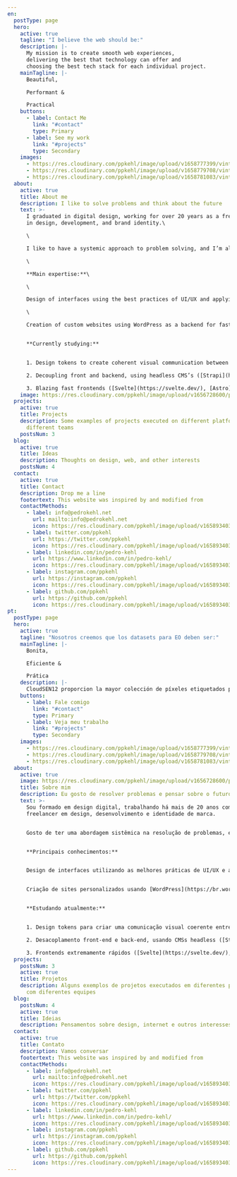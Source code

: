 ```yaml
---
en:
  postType: page
  hero:
    active: true
    tagline: "I believe the web should be:"
    description: |-
      My mission is to create smooth web experiences, 
      delivering the best that technology can offer and 
      choosing the best tech stack for each individual project.
    mainTagline: |-
      Beautiful,

      Performant &

      Practical
    buttons:
      - label: Contact Me
        link: "#contact"
        type: Primary
      - label: See my work
        link: "#projects"
        type: Secondary
    images:
      - https://res.cloudinary.com/ppkehl/image/upload/v1658777399/vintage-eye_ww0y4t.webp
      - https://res.cloudinary.com/ppkehl/image/upload/v1658779708/vintage-brain_posxok.webp
      - https://res.cloudinary.com/ppkehl/image/upload/v1658781083/vintage-heart_rd5edv.webp
  about:
    active: true
    title: About me
    description: I like to solve problems and think about the future
    text: >-
      I graduated in digital design, working for over 20 years as a freelancer
      in design, development, and brand identity.\

      \

      I like to have a systemic approach to problem solving, and I’m always studying what is new in the field of technology.\

      \

      **Main expertise:**\

      \

      Design of interfaces using the best practices of UI/UX and applying the concept of design tokens for scalable development in different platforms/products.\

      \

      Creation of custom websites using WordPress as a backend for fast and efficient results.


      **Currently studying:**


      1. Design tokens to create coherent visual communication between teams and products ([Style Dictionary](https://amzn.github.io/style-dictionary), [Figma Tokens](https://www.figmatokens.com/))

      2. Decoupling front and backend, using headless CMS’s ([Strapi](https://strapi.io/), [Payload CMS](https://payloadcms.com/), [Netlify CMS](https://www.netlifycms.org/)  and other headless CMS’s)

      3. Blazing fast frontends ([Svelte](https://svelte.dev/), [Astro](https://astro.build/))
    image: https://res.cloudinary.com/ppkehl/image/upload/v1656728600/pedro-kehl-400_xd6bmu.webp
  projects:
    active: true
    title: Projects
    description: Some examples of projects executed on different platforms with
      different teams
    postsNum: 3
  blog:
    active: true
    title: Ideas
    description: Thoughts on design, web, and other interests
    postsNum: 4
  contact:
    active: true
    title: Contact
    description: Drop me a line
    footertext: This website was inspired by and modified from
    contactMethods:
      - label: info@pedrokehl.net
        url: mailto:info@pedrokehl.net
        icon: https://res.cloudinary.com/ppkehl/image/upload/v1658934033/icon-mail_tyul5l.svg
      - label: twitter.com/ppkehl
        url: https://twitter.com/ppkehl
        icon: https://res.cloudinary.com/ppkehl/image/upload/v1658934033/icon-twitter_tkrgzz.svg
      - label: linkedin.com/in/pedro-kehl
        url: https://www.linkedin.com/in/pedro-kehl/
        icon: https://res.cloudinary.com/ppkehl/image/upload/v1658934033/icon-linkedin_ojsf6k.svg
      - label: instagram.com/ppkehl
        url: https://instagram.com/ppkehl
        icon: https://res.cloudinary.com/ppkehl/image/upload/v1658934033/icon-instagram_ljjd3k.svg
      - label: github.com/ppkehl
        url: https://github.com/ppkehl
        icon: https://res.cloudinary.com/ppkehl/image/upload/v1658934033/icon-github_m4uvuh.svg
pt:
  postType: page
  hero:
    active: true
    tagline: "Nosotros creemos que los datasets para EO deben ser:"
    mainTagline: |-
      Bonita,

      Eficiente &

      Prática
    description: |-
      CloudSEN12 proporcion la mayor colección de píxeles etiquetados por expertos para la detección de nubes y sombras de nubes en Sentinel-2
    buttons:
      - label: Fale comigo
        link: "#contact"
        type: Primary
      - label: Veja meu trabalho
        link: "#projects"
        type: Secondary
    images:
      - https://res.cloudinary.com/ppkehl/image/upload/v1658777399/vintage-eye_ww0y4t.webp
      - https://res.cloudinary.com/ppkehl/image/upload/v1658779708/vintage-brain_posxok.webp
      - https://res.cloudinary.com/ppkehl/image/upload/v1658781083/vintage-heart_rd5edv.webp
  about:
    active: true
    image: https://res.cloudinary.com/ppkehl/image/upload/v1656728600/pedro-kehl-400_xd6bmu.webp
    title: Sobre mim
    description: Eu gosto de resolver problemas e pensar sobre o futuro
    text: >-
      Sou formado em design digital, trabalhando há mais de 20 anos como
      freelancer em design, desenvolvimento e identidade de marca.


      Gosto de ter uma abordagem sistêmica na resolução de problemas, e estou sempre estudando o que há de novo na área de tecnologia.


      **Principais conhecimentos:**


      Design de interfaces utilizando as melhores práticas de UI/UX e aplicando o conceito de design tokens para desenvolvimento escalável em diferentes plataformas/produtos.


      Criação de sites personalizados usando [WordPress](https://br.wordpress.org/) como backend para resultados rápidos e eficientes.


      **Estudando atualmente:**


      1. Design tokens para criar uma comunicação visual coerente entre times e produtos ([Style Dictionary](https://amzn.github.io/style-dictionary), [Figma Tokens](https://www.figmatokens.com/))

      2. Desacoplamento front-end e back-end, usando CMSs headless ([Strapi](https://strapi.io/), [Payload CMS](https://payloadcms.com/), [Netlify CMS](https://www.netlifycms.org/)  e outros CMSs headless)

      3. Frontends extremamente rápidos ([Svelte](https://svelte.dev/), [Astro](https://astro.build/))
  projects:
    postsNum: 3
    active: true
    title: Projetos
    description: Alguns exemplos de projetos executados em diferentes plataformas
      com diferentes equipes
  blog:
    postsNum: 4
    active: true
    title: Ideias
    description: Pensamentos sobre design, internet e outros interesses
  contact:
    active: true
    title: Contato
    description: Vamos conversar
    footertext: This website was inspired by and modified from 
    contactMethods:
      - label: info@pedrokehl.net
        url: mailto:info@pedrokehl.net
        icon: https://res.cloudinary.com/ppkehl/image/upload/v1658934033/icon-mail_tyul5l.svg
      - label: twitter.com/ppkehl
        url: https://twitter.com/ppkehl
        icon: https://res.cloudinary.com/ppkehl/image/upload/v1658934033/icon-twitter_tkrgzz.svg
      - label: linkedin.com/in/pedro-kehl
        url: https://www.linkedin.com/in/pedro-kehl/
        icon: https://res.cloudinary.com/ppkehl/image/upload/v1658934033/icon-linkedin_ojsf6k.svg
      - label: instagram.com/ppkehl
        url: https://instagram.com/ppkehl
        icon: https://res.cloudinary.com/ppkehl/image/upload/v1658934033/icon-instagram_ljjd3k.svg
      - label: github.com/ppkehl
        url: https://github.com/ppkehl
        icon: https://res.cloudinary.com/ppkehl/image/upload/v1658934033/icon-github_m4uvuh.svg
---
```

